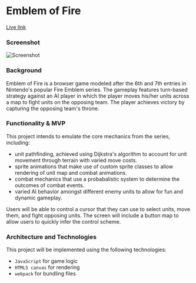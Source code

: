 # Emblem of Fire

[Live link](http://rowanlittlefield.com/JSFE7BOTW/)

### Screenshot

![Screenshot](https://user-images.githubusercontent.com/30376211/65390529-f5e1e600-dd2d-11e9-8e2b-b95ccb4b3828.png)

### Background
Emblem of Fire is a browser game modeled after the 6th and 7th entries in Nintendo's popular Fire Emblem series. The gameplay features turn-based strategy against an AI player in which the player moves his/her units across a map to fight units on the opposing team. The player achieves victory by capturing the opposing team's throne. 

### Functionality & MVP

This project intends to emulate the core mechanics from the series, including: 
* unit pathfinding, achieved using Dijkstra's algorithm to account for unit movement through terrain with varied move costs.
* sprite animations that make use of custom sprite classes to allow rendering of unit map and combat animations.
* combat mechanics that use a probabalistic system to determine the outcomes of combat events.
* varied AI behavior amongst different enemy units to allow for fun and dynamic gameplay.

Users will be able to control a cursor that they can use to select units, move them, and fight opposing units. The screen will include a button map to allow users to quickly infer the control scheme.

### Architecture and Technologies

This project will be implemented using the following technologies:

* `JavaScript` for game logic
* `HTML5 canvas` for rendering
*  `webpack` for bundling files
